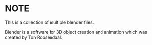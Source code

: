 # NOTE

This is a collection of multiple blender files.

Blender is a software for 3D object creation and animation which was created by Ton Roosendaal.
